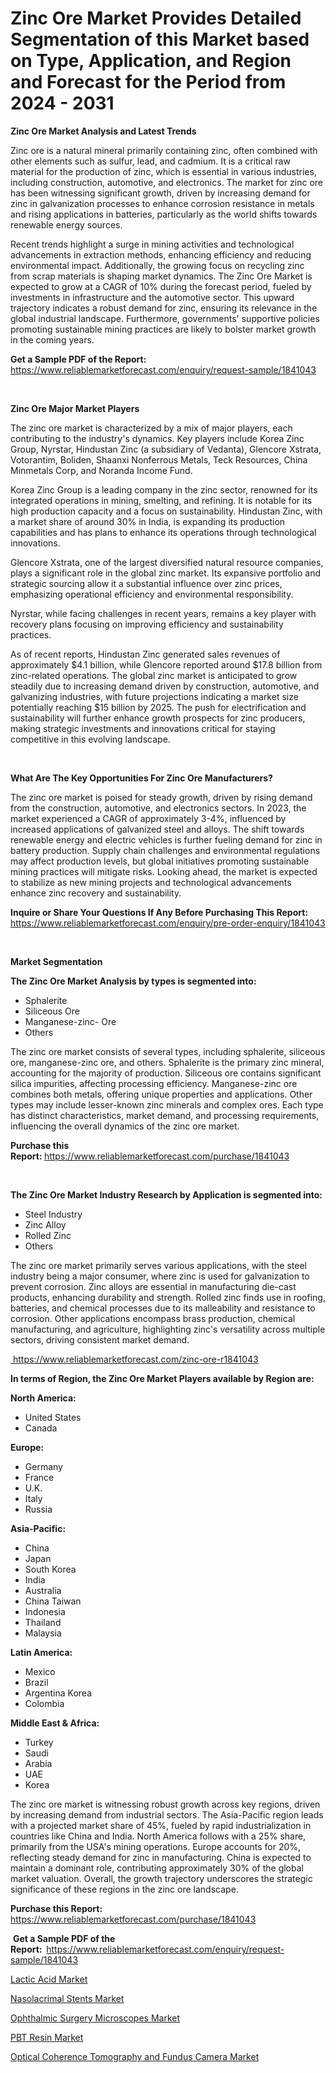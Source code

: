 <p><h1>Zinc Ore Market Provides Detailed Segmentation of this Market based on Type, Application, and Region and Forecast for the Period from 2024 - 2031</h1></p><p><strong>Zinc Ore Market Analysis and Latest Trends</strong></p>
<p><p>Zinc ore is a natural mineral primarily containing zinc, often combined with other elements such as sulfur, lead, and cadmium. It is a critical raw material for the production of zinc, which is essential in various industries, including construction, automotive, and electronics. The market for zinc ore has been witnessing significant growth, driven by increasing demand for zinc in galvanization processes to enhance corrosion resistance in metals and rising applications in batteries, particularly as the world shifts towards renewable energy sources.</p><p>Recent trends highlight a surge in mining activities and technological advancements in extraction methods, enhancing efficiency and reducing environmental impact. Additionally, the growing focus on recycling zinc from scrap materials is shaping market dynamics. The Zinc Ore Market is expected to grow at a CAGR of 10% during the forecast period, fueled by investments in infrastructure and the automotive sector. This upward trajectory indicates a robust demand for zinc, ensuring its relevance in the global industrial landscape. Furthermore, governments' supportive policies promoting sustainable mining practices are likely to bolster market growth in the coming years.</p></p>
<p><strong>Get a Sample PDF of the Report:&nbsp;</strong> <a href="https://www.reliablemarketforecast.com/enquiry/request-sample/1841043?utm_campaign=1082&utm_medium=2&utm_source=Github&utm_content=ia&utm_term=11112024&utm_id=zinc-ore">https://www.reliablemarketforecast.com/enquiry/request-sample/1841043</a></p>
<p>&nbsp;</p>
<p><strong>Zinc Ore Major Market Players</strong></p>
<p><p>The zinc ore market is characterized by a mix of major players, each contributing to the industry's dynamics. Key players include Korea Zinc Group, Nyrstar, Hindustan Zinc (a subsidiary of Vedanta), Glencore Xstrata, Votorantim, Boliden, Shaanxi Nonferrous Metals, Teck Resources, China Minmetals Corp, and Noranda Income Fund. </p><p>Korea Zinc Group is a leading company in the zinc sector, renowned for its integrated operations in mining, smelting, and refining. It is notable for its high production capacity and a focus on sustainability. Hindustan Zinc, with a market share of around 30% in India, is expanding its production capabilities and has plans to enhance its operations through technological innovations.</p><p>Glencore Xstrata, one of the largest diversified natural resource companies, plays a significant role in the global zinc market. Its expansive portfolio and strategic sourcing allow it a substantial influence over zinc prices, emphasizing operational efficiency and environmental responsibility. </p><p>Nyrstar, while facing challenges in recent years, remains a key player with recovery plans focusing on improving efficiency and sustainability practices. </p><p>As of recent reports, Hindustan Zinc generated sales revenues of approximately $4.1 billion, while Glencore reported around $17.8 billion from zinc-related operations. The global zinc market is anticipated to grow steadily due to increasing demand driven by construction, automotive, and galvanizing industries, with future projections indicating a market size potentially reaching $15 billion by 2025. The push for electrification and sustainability will further enhance growth prospects for zinc producers, making strategic investments and innovations critical for staying competitive in this evolving landscape.</p></p>
<p>&nbsp;</p>
<p><strong>What Are The Key Opportunities For Zinc Ore Manufacturers?</strong></p>
<p><p>The zinc ore market is poised for steady growth, driven by rising demand from the construction, automotive, and electronics sectors. In 2023, the market experienced a CAGR of approximately 3-4%, influenced by increased applications of galvanized steel and alloys. The shift towards renewable energy and electric vehicles is further fueling demand for zinc in battery production. Supply chain challenges and environmental regulations may affect production levels, but global initiatives promoting sustainable mining practices will mitigate risks. Looking ahead, the market is expected to stabilize as new mining projects and technological advancements enhance zinc recovery and sustainability.</p></p>
<p><strong>Inquire or Share Your Questions If Any Before Purchasing This Report:</strong> <a href="https://www.reliablemarketforecast.com/enquiry/pre-order-enquiry/1841043?utm_campaign=1082&utm_medium=2&utm_source=Github&utm_content=ia&utm_term=11112024&utm_id=zinc-ore">https://www.reliablemarketforecast.com/enquiry/pre-order-enquiry/1841043</a></p>
<p>&nbsp;</p>
<p><strong>Market Segmentation</strong></p>
<p><strong>The Zinc Ore Market Analysis by types is segmented into:</strong></p>
<p><ul><li>Sphalerite</li><li>Siliceous Ore</li><li>Manganese-zinc- Ore</li><li>Others</li></ul></p>
<p><p>The zinc ore market consists of several types, including sphalerite, siliceous ore, manganese-zinc ore, and others. Sphalerite is the primary zinc mineral, accounting for the majority of production. Siliceous ore contains significant silica impurities, affecting processing efficiency. Manganese-zinc ore combines both metals, offering unique properties and applications. Other types may include lesser-known zinc minerals and complex ores. Each type has distinct characteristics, market demand, and processing requirements, influencing the overall dynamics of the zinc ore market.</p></p>
<p><strong>Purchase this Report:&nbsp;</strong><a href="https://www.reliablemarketforecast.com/purchase/1841043?utm_campaign=1082&utm_medium=2&utm_source=Github&utm_content=ia&utm_term=11112024&utm_id=zinc-ore">https://www.reliablemarketforecast.com/purchase/1841043</a></p>
<p>&nbsp;</p>
<p><strong>The Zinc Ore Market Industry Research by Application is segmented into:</strong></p>
<p><ul><li>Steel Industry</li><li>Zinc Alloy</li><li>Rolled Zinc</li><li>Others</li></ul></p>
<p><p>The zinc ore market primarily serves various applications, with the steel industry being a major consumer, where zinc is used for galvanization to prevent corrosion. Zinc alloys are essential in manufacturing die-cast products, enhancing durability and strength. Rolled zinc finds use in roofing, batteries, and chemical processes due to its malleability and resistance to corrosion. Other applications encompass brass production, chemical manufacturing, and agriculture, highlighting zinc's versatility across multiple sectors, driving consistent market demand.</p></p>
<p><a href="https://www.reliablemarketforecast.com/zinc-ore-r1841043?utm_campaign=1082&utm_medium=2&utm_source=Github&utm_content=ia&utm_term=11112024&utm_id=zinc-ore">&nbsp;https://www.reliablemarketforecast.com/zinc-ore-r1841043</a></p>
<p><strong>In terms of Region, the Zinc Ore Market Players available by Region are:</strong></p>
<p>
    <p> <strong> North America: </strong>
        <ul>
            <li>United States</li>
            <li>Canada</li>
        </ul>
        </p> 
    <p> <strong> Europe: </strong>
        <ul>
            <li>Germany</li>
            <li>France</li>
            <li>U.K.</li>
            <li>Italy</li>
            <li>Russia</li>
        </ul>
        </p> 
    <p> <strong> Asia-Pacific: </strong>
        <ul>
            <li>China</li>
            <li>Japan</li>
            <li>South Korea</li>
            <li>India</li>
            <li>Australia</li>
            <li>China Taiwan</li>
            <li>Indonesia</li>
            <li>Thailand</li>
            <li>Malaysia</li>
        </ul>
        </p> 
    <p> <strong> Latin America: </strong>
        <ul>
            <li>Mexico</li>
            <li>Brazil</li>
            <li>Argentina Korea</li>
            <li>Colombia</li>
        </ul>
        </p> 
    <p> <strong> Middle East & Africa: </strong>
        <ul>
            <li>Turkey</li>
            <li>Saudi</li>
            <li>Arabia</li>
            <li>UAE</li>
            <li>Korea</li>
        </ul>
    </p>
    </p>
<p><p>The zinc ore market is witnessing robust growth across key regions, driven by increasing demand from industrial sectors. The Asia-Pacific region leads with a projected market share of 45%, fueled by rapid industrialization in countries like China and India. North America follows with a 25% share, primarily from the USA's mining operations. Europe accounts for 20%, reflecting steady demand for zinc in manufacturing. China is expected to maintain a dominant role, contributing approximately 30% of the global market valuation. Overall, the growth trajectory underscores the strategic significance of these regions in the zinc ore landscape.</p></p>
<p><strong>Purchase this Report: </strong><a href="https://www.reliablemarketforecast.com/purchase/1841043?utm_campaign=1082&utm_medium=2&utm_source=Github&utm_content=ia&utm_term=11112024&utm_id=zinc-ore">https://www.reliablemarketforecast.com/purchase/1841043</a></p>
<p>&nbsp;<strong>Get a Sample PDF of the Report:&nbsp;&nbsp;</strong><a href="https://www.reliablemarketforecast.com/enquiry/request-sample/1841043?utm_campaign=1082&utm_medium=2&utm_source=Github&utm_content=ia&utm_term=11112024&utm_id=zinc-ore">https://www.reliablemarketforecast.com/enquiry/request-sample/1841043</a></p>
<p><strong></strong></p>
<p><p><a href="https://github.com/marcouhbmammoc/Market-Research-Report-List-1/blob/main/lactic-acid-market.md?utm_campaign=1082&utm_medium=2&utm_source=Github&utm_content=ia&utm_term=11112024&utm_id=zinc-ore">Lactic Acid Market</a></p><p><a href="https://www.linkedin.com/pulse/global-nasolacrimal-stents-market-opportunities-forecast-rhl7f?utm_campaign=1082&utm_medium=2&utm_source=Github&utm_content=ia&utm_term=11112024&utm_id=zinc-ore">Nasolacrimal Stents Market</a></p><p><a href="https://issuu.com/reportprime-2/docs/ophthalmic-surgery-microscopes-mark_2336a2681dd854?utm_campaign=1082&utm_medium=2&utm_source=Github&utm_content=ia&utm_term=11112024&utm_id=zinc-ore">Ophthalmic Surgery Microscopes Market</a></p><p><a href="https://github.com/judesaxav/Market-Research-Report-List-1/blob/main/pbt-resin-market.md?utm_campaign=1082&utm_medium=2&utm_source=Github&utm_content=ia&utm_term=11112024&utm_id=zinc-ore">PBT Resin Market</a></p><p><a href="https://issuu.com/reportprime-2/docs/optical-coherence-tomography-and-fu_44293fca1a39a1?utm_campaign=1082&utm_medium=2&utm_source=Github&utm_content=ia&utm_term=11112024&utm_id=zinc-ore">Optical Coherence Tomography and Fundus Camera Market</a></p></p>